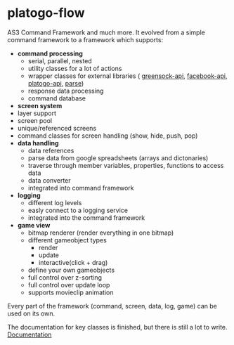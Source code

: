 platogo-flow
============

AS3 Command Framework and much more. It evolved from a simple command framework to a framework which supports:

* __command processing__
  * serial, parallel, nested
  * utility classes for a lot of actions
  * wrapper classes for external libraries ( [greensock-api](http://www.greensock.com/v11/), [facebook-api](http://code.google.com/p/facebook-actionscript-api/), [platogo-api](http://www.platogo.com/wrapper), [parse](https://parse.com/))
  * response data processing
  * command database
*  __screen system__
  * layer support
  * screen pool
  * unique/referenced screens 
  * command classes for screen handling (show, hide, push, pop)
* __data handling__
  * data references
  * parse data from google spreadsheets (arrays and dictonaries)
  * traverse through member variables, properties, functions to access data
  * data converter
  * integrated into command framework
* __logging__
  * different log levels
  * easly connect to a logging service
  * integrated into the command framework
* __game view__
  * bitmap renderer (render everything in one bitmap)
  * different gameobject types
    * render
    * update
    * interactive(click + drag)
  * define your own gameobjects
  * full control over z-sorting
  * full control over update loop
  * supports movieclip animation

Every part of the framework (command, screen, data, log, game) can be used on its own. 

The documentation for key classes is finished, but there is still a lot to write.
[Documentation](http://g0ody.github.com/platogo-flow/)
